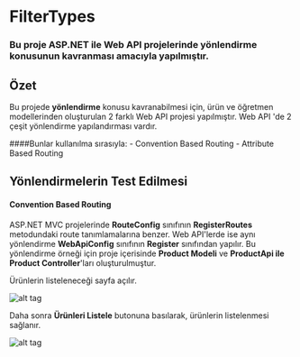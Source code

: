 # FilterTypes

<h3>Bu proje ASP.NET ile Web API projelerinde yönlendirme konusunun kavranması amacıyla yapılmıştır.</h3>

## Özet

Bu projede **yönlendirme** konusu kavranabilmesi için, ürün ve öğretmen modellerinden oluşturulan 2 farklı Web API projesi yapılmıştır. Web API 'de 2 çeşit yönlendirme yapılandırması vardır. 

####Bunlar kullanılma sırasıyla:
	- Convention Based Routing
	- Attribute Based Routing

## Yönlendirmelerin Test Edilmesi

#### Convention Based Routing

ASP.NET MVC projelerinde **RouteConfig** sınıfının **RegisterRoutes** metodundaki route tanımlamalarına benzer. Web API'lerde ise aynı yönlendirme **WebApiConfig** sınıfının **Register** sınıfından yapılır. Bu yönlendirme örneği için proje içerisinde **Product Modeli** ve **ProductApi ile Product Controller**'ları oluşturulmuştur.

Ürünlerin listeleneceği sayfa açılır.

![alt tag](https://github.com/bsokat/WebApiRouting/blob/master/Source/ConventionBasedRouting1.png)

Daha sonra **Ürünleri Listele** butonuna basılarak, ürünlerin listelenmesi sağlanır.

![alt tag](https://github.com/bsokat/WebApiRouting/blob/master/Source/ConventionBasedRouting2.png)